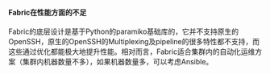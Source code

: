 #### Fabric在性能方面的不足

Fabric的底层设计是基于Python的paramiko基础库的，它并不支持原生的OpenSSH，原生的OpenSSH的Multiplexing及pipeline的很多特性都不支持，而这些通过优化都能极大地提升性能。相对而言，Fabric适合集群内的自动化运维方案（集群内机器数量不多），如果机器数量多，可以考虑Ansible。